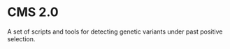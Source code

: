 CMS 2.0
=========

A set of scripts and tools for detecting genetic variants under past positive selection.


